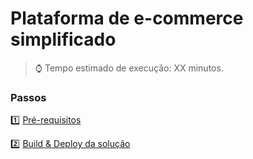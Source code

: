 <h1>Plataforma de e-commerce simplificado</h1>

> :watch: Tempo estimado de execução: XX minutos.

### Passos

:one: <a href="pre-requisitos.md">Pré-requisitos</a>

:two: <a href="build-deploy-solucao.md">Build & Deploy da solução</a>